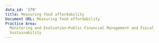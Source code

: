```yaml
---
data_id: '179'
title: Measuring food affordability
Document URL: Measuring food affordability
Practice Area:
  Monitoring and Evaluation~Public Financial Management and Fiscal
  Sustainability
---
```

